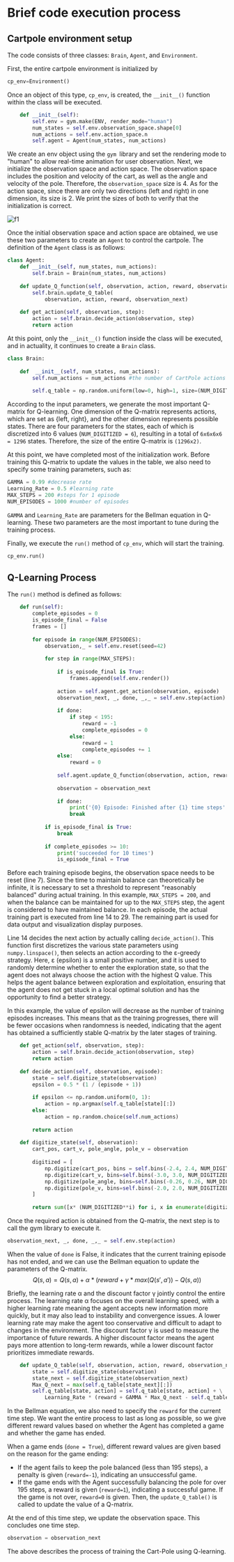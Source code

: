 # Brief code execution process

## Cartpole environment setup

The code consists of three classes: `Brain`, `Agent`, and `Environment`.

First, the entire cartpole environment is initialized by

```python
cp_env=Environment()
```

Once an object of this type, `cp_env`, is created, the `__init__()` function within the class will be executed.

```python
    def __init__(self):
        self.env = gym.make(ENV, render_mode="human")
        num_states = self.env.observation_space.shape[0] 
        num_actions = self.env.action_space.n 
        self.agent = Agent(num_states, num_actions) 
```

We create an env object using the `gym `library and set the rendering mode to "human" to allow real-time animation for user observation. Next, we initialize the observation space and action space. The observation space includes the position and velocity of the cart, as well as the angle and velocity of the pole. Therefore, the `observation_space` size is 4. As for the action space, since there are only two directions (left and right) in one dimension, its size is 2. We print the sizes of both to verify that the initialization is correct.

![f1](.\details_fig\f1.png)

Once the initial observation space and action space are obtained, we use these two parameters to create an `Agent` to control the cartpole. The definition of the `Agent` class is as follows:

```python
class Agent:
    def __init__(self, num_states, num_actions):
        self.brain = Brain(num_states, num_actions)
    
    def update_Q_function(self, observation, action, reward, observation_next):
        self.brain.update_Q_table(
            observation, action, reward, observation_next)
 
    def get_action(self, observation, step):
        action = self.brain.decide_action(observation, step)
        return action
```

At this point, only the `__init__()` function inside the class will be executed, and in actuality, it continues to create a `Brain` class.

```python
class Brain:
    
    def  __init__(self, num_states, num_actions):
        self.num_actions = num_actions #the number of CartPole actions
    
        self.q_table = np.random.uniform(low=0, high=1, size=(NUM_DIGITIZED**num_states, num_actions)) 
```

According to the input parameters, we generate the most important Q-matrix for Q-learning. One dimension of the Q-matrix represents actions, which are set as {left, right}, and the other dimension represents possible states. There are four parameters for the states, each of which is discretized into 6 values (`NUM_DIGITIZED = 6`), resulting in a total of `6x6x6x6 = 1296` states. Therefore, the size of the entire Q-matrix is `(1296x2)`.

At this point, we have completed most of the initialization work. Before training this Q-matrix to update the values in the table, we also need to specify some training parameters, such as:

```python
GAMMA = 0.99 #decrease rate
Learning_Rate = 0.5 #learning rate
MAX_STEPS = 200 #steps for 1 episode
NUM_EPISODES = 1000 #number of episodes
```

 `GAMMA` and `Learning_Rate` are parameters for the Bellman equation in Q-learning. These two parameters are the most important to tune during the training process.

Finally, we execute the `run()` method of `cp_env`, which will start the training.

```python
cp_env.run()
```

## Q-Learning Process

The `run()` method is defined as follows:

```python
    def run(self):
        complete_episodes = 0 
        is_episode_final = False 
        frames = []
        
        for episode in range(NUM_EPISODES): 
            observation,_ = self.env.reset(seed=42)  
            
            for step in range(MAX_STEPS):  
                
                if is_episode_final is True:  
                    frames.append(self.env.render())
                    
                action = self.agent.get_action(observation, episode)            
                observation_next, _, done, _,_ = self.env.step(action)          
                
                if done: 
                    if step < 195:
                        reward = -1  
                        complete_episodes = 0  
                    else:   
                        reward = 1  
                        complete_episodes += 1  
                else:
                    reward = 0   
                
                self.agent.update_Q_function(observation, action, reward, observation_next)
                
                observation = observation_next
                
                if done:
                    print('{0} Episode: Finished after {1} time steps'.format(episode, step + 1))
                    break
                
            if is_episode_final is True:  
                break
                    
            if complete_episodes >= 10:
                print('succeeded for 10 times')
                is_episode_final = True
```

Before each training episode begins, the observation space needs to be reset (line 7). Since the time to maintain balance can theoretically be infinite, it is necessary to set a threshold to represent "reasonably balanced" during actual training. In this example, `MAX_STEPS = 200`, and when the balance can be maintained for up to the `MAX_STEPS` step, the agent is considered to have maintained balance. In each episode, the actual training part is executed from line 14 to 29. The remaining part is used for data output and visualization display purposes.

Line 14 decides the next action by actually calling `decide_action()`. This function first discretizes the various state parameters using `numpy.linspace()`, then selects an action according to the ε-greedy strategy. Here, ε (epsilon) is a small positive number, and it is used to randomly determine whether to enter the exploration state, so that the agent does not always choose the action with the highest Q value. This helps the agent balance between exploration and exploitation, ensuring that the agent does not get stuck in a local optimal solution and has the opportunity to find a better strategy.

In this example, the value of epsilon will decrease as the number of training episodes increases. This means that as the training progresses, there will be fewer occasions when randomness is needed, indicating that the agent has obtained a sufficiently stable Q-matrix by the later stages of training.

```python
    def get_action(self, observation, step):
        action = self.brain.decide_action(observation, step)
        return action
    
    def decide_action(self, observation, episode):
        state = self.digitize_state(observation)
        epsilon = 0.5 * (1 / (episode + 1))
        
        if epsilon <= np.random.uniform(0, 1):
            action = np.argmax(self.q_table[state][:])
        else:
            action = np.random.choice(self.num_actions)
            
        return action
        
    def digitize_state(self, observation):
        cart_pos, cart_v, pole_angle, pole_v = observation
        
        digitized = [
            np.digitize(cart_pos, bins = self.bins(-2.4, 2.4, NUM_DIGITIZED)),
            np.digitize(cart_v, bins=self.bins(-3.0, 3.0, NUM_DIGITIZED)),
            np.digitize(pole_angle, bins=self.bins(-0.26, 0.26, NUM_DIGITIZED)), 
            np.digitize(pole_v, bins=self.bins(-2.0, 2.0, NUM_DIGITIZED))
        ]
        
        return sum([x* (NUM_DIGITIZED**i) for i, x in enumerate(digitized)])
```

Once the required action is obtained from the Q-matrix, the next step is to call the gym library to execute it.

```python
observation_next, _, done, _,_ = self.env.step(action)    
```

When the value of `done` is False, it indicates that the current training episode has not ended, and we can use the Bellman equation to update the parameters of the Q-matrix.
$$
Q(s, a) = Q(s, a) + α * (reward + \gamma * max(Q(s', a'))- Q(s, a)) \tag{1}
$$

Briefly, the learning rate α and the discount factor γ jointly control the entire process. The learning rate α focuses on the overall learning speed, with a higher learning rate meaning the agent accepts new information more quickly, but it may also lead to instability and convergence issues. A lower learning rate may make the agent too conservative and difficult to adapt to changes in the environment. The discount factor γ is used to measure the importance of future rewards. A higher discount factor means the agent pays more attention to long-term rewards, while a lower discount factor prioritizes immediate rewards.

```python
    def update_Q_table(self, observation, action, reward, observation_next):
        state = self.digitize_state(observation)
        state_next = self.digitize_state(observation_next)
        Max_Q_next = max(self.q_table[state_next][:])
        self.q_table[state, action] = self.q_table[state, action] + \
            Learning_Rate * (reward + GAMMA * Max_Q_next - self.q_table[state, action])
```

In the Bellman equation, we also need to specify the `reward` for the current time step. We want the entire process to last as long as possible, so we give different reward values based on whether the Agent has completed a game and whether the game has ended.

When a game ends (`done = True`), different reward values are given based on the reason for the game ending:

- If the agent fails to keep the pole balanced (less than 195 steps), a penalty is given (`reward=-1`), indicating an unsuccessful game.
- If the game ends with the Agent successfully balancing the pole for over 195 steps, a reward is given (`reward=1`), indicating a successful game. If the game is not over, `reward=0` is given. Then, the `update_Q_table()` is called to update the value of a Q-matrix.

At the end of this time step, we update the observation space. This concludes one time step.

```python
observation = observation_next
```

The above describes the process of training the Cart-Pole using Q-learning.
